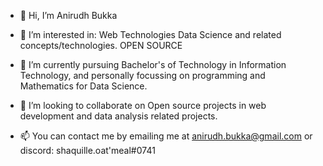 - 👋 Hi, I’m Anirudh Bukka

- 👀 I’m interested in:
     Web Technologies
     Data Science and related concepts/technologies.
     OPEN SOURCE
     
- 🌱 I’m currently pursuing Bachelor's of Technology in Information Technology, and personally focussing on programming and Mathematics for Data Science.
- 💞️ I’m looking to collaborate on Open source projects in web development and data analysis related projects.
- 📫 You can contact me by emailing me at anirudh.bukka@gmail.com or discord: shaquille.oat'meal#0741

<!---
anirudh-bukka/anirudh-bukka is a ✨ special ✨ repository because its `README.md` (this file) appears on your GitHub profile.
You can click the Preview link to take a look at your changes.
--->
